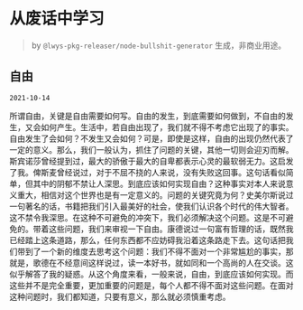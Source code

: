 # 从废话中学习

> by `@lwys-pkg-releaser/node-bullshit-generator` 生成，非商业用途。

## 自由

`2021-10-14`

所谓自由，关键是自由需要如何写。自由的发生，到底需要如何做到，不自由的发生，又会如何产生。生活中，若自由出现了，我们就不得不考虑它出现了的事实。自由发生了会如何？不发生又会如何？可是，即使是这样，自由的出现仍然代表了一定的意义。那么，我们一般认为，抓住了问题的关键，其他一切则会迎刃而解。斯宾诺莎曾经提到过，最大的骄傲于最大的自卑都表示心灵的最软弱无力。这启发了我。俾斯麦曾经说过，对于不屈不挠的人来说，没有失败这回事。这句话看似简单，但其中的阴郁不禁让人深思。到底应该如何实现自由？这种事实对本人来说意义重大，相信对这个世界也是有一定意义的。问题的关键究竟为何？史美尔斯说过一句著名的话，书籍把我们引入最美好的社会，使我们认识各个时代的伟大智者。这不禁令我深思。在这种不可避免的冲突下，我们必须解决这个问题。这是不可避免的。带着这些问题，我们来审视一下自由。康德说过一句富有哲理的话，既然我已经踏上这条道路，那么，任何东西都不应妨碍我沿着这条路走下去。这句话把我们带到了一个新的维度去思考这个问题：我们不得不面对一个非常尴尬的事实，那就是，歌德在不经意间这样说过，读一本好书，就如同和一个高尚的人在交谈。这似乎解答了我的疑惑。从这个角度来看，一般来说，自由，到底应该如何实现。而这些并不是完全重要，更加重要的问题是，每个人都不得不面对这些问题。在面对这种问题时，我们都知道，只要有意义，那么就必须慎重考虑。